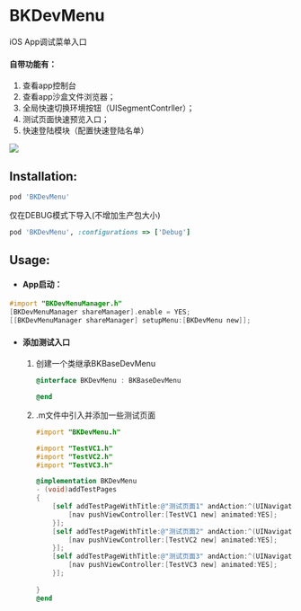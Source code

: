 # BKDevMenu
iOS App调试菜单入口

#### 自带功能有：

1. 查看app控制台
2. 查看app沙盒文件浏览器；
3. 全局快速切换环境按钮（UISegmentContrller）；
4. 测试页面快速预览入口；
5. 快速登陆模块（配置快速登陆名单）

![](guide01.gif)

## Installation:

```ruby
pod 'BKDevMenu'
```



仅在DEBUG模式下导入(不增加生产包大小)

```ruby
pod 'BKDevMenu', :configurations => ['Debug']
```



## Usage:

* #### App启动：

```objective-c
#import "BKDevMenuManager.h"
[BKDevMenuManager shareManager].enable = YES;
[[BKDevMenuManager shareManager] setupMenu:[BKDevMenu new]];
```

- #### 添加测试入口

  1. 创建一个类继承BKBaseDevMenu

     ```objective-c
     @interface BKDevMenu : BKBaseDevMenu
     
     @end
     ```

     

  2. .m文件中引入并添加一些测试页面

     ```objective-c
     #import "BKDevMenu.h"
     
     #import "TestVC1.h"
     #import "TestVC2.h"
     #import "TestVC3.h"
     
     @implementation BKDevMenu
     - (void)addTestPages
     {
         [self addTestPageWithTitle:@"测试页面1" andAction:^(UINavigationController * _Nonnull nav) {
             [nav pushViewController:[TestVC1 new] animated:YES];
         }];
         [self addTestPageWithTitle:@"测试页面2" andAction:^(UINavigationController * _Nonnull nav) {
             [nav pushViewController:[TestVC2 new] animated:YES];
         }];
         [self addTestPageWithTitle:@"测试页面3" andAction:^(UINavigationController * _Nonnull nav) {
             [nav pushViewController:[TestVC3 new] animated:YES];
         }];
         
     }
     @end
     ```

     

